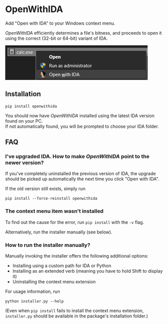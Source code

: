 # OpenWithIDA

Add "Open with IDA" to your Windows context menu.

_OpenWithIDA_ efficiently determines a file's bitness, and proceeds to open it using the correct (32-bit or 64-bit) variant of IDA.

![Screenshot](resources/screenshot.png)

## Installation

```batch
pip install openwithida
```

You should now have _OpenWithIDA_ installed using the latest IDA version found on your PC.  
If not automatically found, you will be prompted to choose your IDA folder.

## FAQ

### I've upgraded IDA. How to make _OpenWithIDA_ point to the newer version?

If you've completely uninstalled the previous version of IDA, the upgrade should be picked up automatically the next time you click "Open with IDA".

If the old version still exists, simply run

```batch
pip install --force-reinstall openwithida
```

### The context menu item wasn't installed

To find out the cause for the error, run `pip install` with the `-v` flag.

Alternatively, run the installer manually (see below).

### How to run the installer manually?

Manually invoking the installer offers the following additional options:

- Installing using a custom path for IDA or Python
- Installing as an extended verb (meaning you have to hold Shift to display it)
- Uninstalling the context menu extension

For usage information, run

```batch
python installer.py --help
```

(Even when `pip install` fails to install the context menu extension, `installer.py` should be available in the package's installation folder.)
